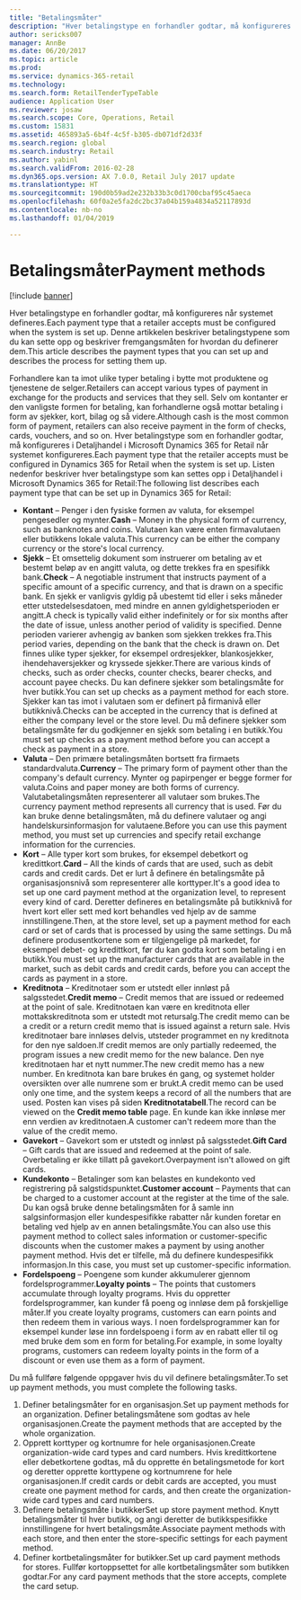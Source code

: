 ```yaml
---
title: "Betalingsmåter"
description: "Hver betalingstype en forhandler godtar, må konfigureres når systemet defineres. Denne artikkelen beskriver betalingstypene som du kan sette opp og beskriver fremgangsmåten for hvordan du definerer dem."
author: sericks007
manager: AnnBe
ms.date: 06/20/2017
ms.topic: article
ms.prod: 
ms.service: dynamics-365-retail
ms.technology: 
ms.search.form: RetailTenderTypeTable
audience: Application User
ms.reviewer: josaw
ms.search.scope: Core, Operations, Retail
ms.custom: 15831
ms.assetid: 465893a5-6b4f-4c5f-b305-db071df2d33f
ms.search.region: global
ms.search.industry: Retail
ms.author: yabinl
ms.search.validFrom: 2016-02-28
ms.dyn365.ops.version: AX 7.0.0, Retail July 2017 update
ms.translationtype: HT
ms.sourcegitcommit: 190d0b59ad2e232b33b3c0d1700cbaf95c45aeca
ms.openlocfilehash: 60f0a2e5fa2dc2bc37a04b159a4834a52117893d
ms.contentlocale: nb-no
ms.lasthandoff: 01/04/2019

---
```


# <a name="payment-methods"></a><span data-ttu-id="37472-104">Betalingsmåter</span><span class="sxs-lookup"><span data-stu-id="37472-104">Payment methods</span></span>

[!include [banner](includes/banner.md)]

<span data-ttu-id="37472-105">Hver betalingstype en forhandler godtar, må konfigureres når systemet defineres.</span><span class="sxs-lookup"><span data-stu-id="37472-105">Each payment type that a retailer accepts must be configured when the system is set up.</span></span> <span data-ttu-id="37472-106">Denne artikkelen beskriver betalingstypene som du kan sette opp og beskriver fremgangsmåten for hvordan du definerer dem.</span><span class="sxs-lookup"><span data-stu-id="37472-106">This article describes the payment types that you can set up and describes the process for setting them up.</span></span>

<span data-ttu-id="37472-107">Forhandlere kan ta imot ulike typer betaling i bytte mot produktene og tjenestene de selger.</span><span class="sxs-lookup"><span data-stu-id="37472-107">Retailers can accept various types of payment in exchange for the products and services that they sell.</span></span> <span data-ttu-id="37472-108">Selv om kontanter er den vanligste formen for betaling, kan forhandlerne også mottar betaling i form av sjekker, kort, bilag og så videre.</span><span class="sxs-lookup"><span data-stu-id="37472-108">Although cash is the most common form of payment, retailers can also receive payment in the form of checks, cards, vouchers, and so on.</span></span> <span data-ttu-id="37472-109">Hver betalingstype som en forhandler godtar, må konfigureres i Detaljhandel i Microsoft Dynamics 365 for Retail når systemet konfigureres.</span><span class="sxs-lookup"><span data-stu-id="37472-109">Each payment type that the retailer accepts must be configured in Dynamics 365 for Retail when the system is set up.</span></span> <span data-ttu-id="37472-110">Listen nedenfor beskriver hver betalingstype som kan settes opp i Detaljhandel i Microsoft Dynamics 365 for Retail:</span><span class="sxs-lookup"><span data-stu-id="37472-110">The following list describes each payment type that can be set up in Dynamics 365 for Retail:</span></span>

- <span data-ttu-id="37472-111">**Kontant** – Penger i den fysiske formen av valuta, for eksempel pengesedler og mynter.</span><span class="sxs-lookup"><span data-stu-id="37472-111">**Cash** – Money in the physical form of currency, such as banknotes and coins.</span></span> <span data-ttu-id="37472-112">Valutaen kan være enten firmavalutaen eller butikkens lokale valuta.</span><span class="sxs-lookup"><span data-stu-id="37472-112">This currency can be either the company currency or the store's local currency.</span></span>
- <span data-ttu-id="37472-113">**Sjekk** – Et omsettelig dokument som instruerer om betaling av et bestemt beløp av en angitt valuta, og dette trekkes fra en spesifikk bank.</span><span class="sxs-lookup"><span data-stu-id="37472-113">**Check** – A negotiable instrument that instructs payment of a specific amount of a specific currency, and that is drawn on a specific bank.</span></span> <span data-ttu-id="37472-114">En sjekk er vanligvis gyldig på ubestemt tid eller i seks måneder etter utstedelsesdatoen, med mindre en annen gyldighetsperioden er angitt.</span><span class="sxs-lookup"><span data-stu-id="37472-114">A check is typically valid either indefinitely or for six months after the date of issue, unless another period of validity is specified.</span></span> <span data-ttu-id="37472-115">Denne perioden varierer avhengig av banken som sjekken trekkes fra.</span><span class="sxs-lookup"><span data-stu-id="37472-115">This period varies, depending on the bank that the check is drawn on.</span></span> <span data-ttu-id="37472-116">Det finnes ulike typer sjekker, for eksempel ordresjekker, blankosjekker, ihendehaversjekker og kryssede sjekker.</span><span class="sxs-lookup"><span data-stu-id="37472-116">There are various kinds of checks, such as order checks, counter checks, bearer checks, and account payee checks.</span></span> <span data-ttu-id="37472-117">Du kan definere sjekker som betalingsmåte for hver butikk.</span><span class="sxs-lookup"><span data-stu-id="37472-117">You can set up checks as a payment method for each store.</span></span> <span data-ttu-id="37472-118">Sjekker kan tas imot i valutaen som er definert på firmanivå eller butikknivå.</span><span class="sxs-lookup"><span data-stu-id="37472-118">Checks can be accepted in the currency that is defined at either the company level or the store level.</span></span> <span data-ttu-id="37472-119">Du må definere sjekker som betalingsmåte før du godkjenner en sjekk som betaling i en butikk.</span><span class="sxs-lookup"><span data-stu-id="37472-119">You must set up checks as a payment method before you can accept a check as payment in a store.</span></span>
- <span data-ttu-id="37472-120">**Valuta** – Den primære betalingsmåten bortsett fra firmaets standardvaluta.</span><span class="sxs-lookup"><span data-stu-id="37472-120">**Currency** – The primary form of payment other than the company's default currency.</span></span> <span data-ttu-id="37472-121">Mynter og papirpenger er begge former for valuta.</span><span class="sxs-lookup"><span data-stu-id="37472-121">Coins and paper money are both forms of currency.</span></span> <span data-ttu-id="37472-122">Valutabetalingsmåten representerer all valutaer som brukes.</span><span class="sxs-lookup"><span data-stu-id="37472-122">The currency payment method represents all currency that is used.</span></span> <span data-ttu-id="37472-123">Før du kan bruke denne betalingsmåten, må du definere valutaer og angi handelskursinformasjon for valutaene.</span><span class="sxs-lookup"><span data-stu-id="37472-123">Before you can use this payment method, you must set up currencies and specify retail exchange information for the currencies.</span></span>
- <span data-ttu-id="37472-124">**Kort** – Alle typer kort som brukes, for eksempel debetkort og kredittkort.</span><span class="sxs-lookup"><span data-stu-id="37472-124">**Card** – All the kinds of cards that are used, such as debit cards and credit cards.</span></span> <span data-ttu-id="37472-125">Det er lurt å definere én betalingsmåte på organisasjonsnivå som representerer alle korttyper.</span><span class="sxs-lookup"><span data-stu-id="37472-125">It's a good idea to set up one card payment method at the organization level, to represent every kind of card.</span></span> <span data-ttu-id="37472-126">Deretter defineres en betalingsmåte på butikknivå for hvert kort eller sett med kort behandles ved hjelp av de samme innstillingene.</span><span class="sxs-lookup"><span data-stu-id="37472-126">Then, at the store level, set up a payment method for each card or set of cards that is processed by using the same settings.</span></span> <span data-ttu-id="37472-127">Du må definere produsentkortene som er tilgjengelige på markedet, for eksempel debet- og kredittkort, før du kan godta kort som betaling i en butikk.</span><span class="sxs-lookup"><span data-stu-id="37472-127">You must set up the manufacturer cards that are available in the market, such as debit cards and credit cards, before you can accept the cards as payment in a store.</span></span>
- <span data-ttu-id="37472-128">**Kreditnota** – Kreditnotaer som er utstedt eller innløst på salgsstedet.</span><span class="sxs-lookup"><span data-stu-id="37472-128">**Credit memo** – Credit memos that are issued or redeemed at the point of sale.</span></span> <span data-ttu-id="37472-129">Kreditnotaen kan være en kreditnota eller mottakskreditnota som er utstedt mot retursalg.</span><span class="sxs-lookup"><span data-stu-id="37472-129">The credit memo can be a credit or a return credit memo that is issued against a return sale.</span></span> <span data-ttu-id="37472-130">Hvis kreditnotaer bare innløses delvis, utsteder programmet en ny kreditnota for den nye saldoen.</span><span class="sxs-lookup"><span data-stu-id="37472-130">If credit memos are only partially redeemed, the program issues a new credit memo for the new balance.</span></span> <span data-ttu-id="37472-131">Den nye kreditnotaen har et nytt nummer.</span><span class="sxs-lookup"><span data-stu-id="37472-131">The new credit memo has a new number.</span></span> <span data-ttu-id="37472-132">En kreditnota kan bare brukes én gang, og systemet holder oversikten over alle numrene som er brukt.</span><span class="sxs-lookup"><span data-stu-id="37472-132">A credit memo can be used only one time, and the system keeps a record of all the numbers that are used.</span></span> <span data-ttu-id="37472-133">Posten kan vises på siden **Kreditnotatabell**.</span><span class="sxs-lookup"><span data-stu-id="37472-133">The record can be viewed on the **Credit memo table** page.</span></span> <span data-ttu-id="37472-134">En kunde kan ikke innløse mer enn verdien av kreditnotaen.</span><span class="sxs-lookup"><span data-stu-id="37472-134">A customer can't redeem more than the value of the credit memo.</span></span>
- <span data-ttu-id="37472-135">**Gavekort** – Gavekort som er utstedt og innløst på salgsstedet.</span><span class="sxs-lookup"><span data-stu-id="37472-135">**Gift Card** – Gift cards that are issued and redeemed at the point of sale.</span></span> <span data-ttu-id="37472-136">Overbetaling er ikke tillatt på gavekort.</span><span class="sxs-lookup"><span data-stu-id="37472-136">Overpayment isn't allowed on gift cards.</span></span>
- <span data-ttu-id="37472-137">**Kundekonto** – Betalinger som kan belastes en kundekonto ved registrering på salgstidspunktet.</span><span class="sxs-lookup"><span data-stu-id="37472-137">**Customer account** – Payments that can be charged to a customer account at the register at the time of the sale.</span></span> <span data-ttu-id="37472-138">Du kan også bruke denne betalingsmåten for å samle inn salgsinformasjon eller kundespesifikke rabatter når kunden foretar en betaling ved hjelp av en annen betalingsmåte.</span><span class="sxs-lookup"><span data-stu-id="37472-138">You can also use this payment method to collect sales information or customer-specific discounts when the customer makes a payment by using another payment method.</span></span> <span data-ttu-id="37472-139">Hvis det er tilfelle, må du definere kundespesifikk informasjon.</span><span class="sxs-lookup"><span data-stu-id="37472-139">In this case, you must set up customer-specific information.</span></span>
- <span data-ttu-id="37472-140">**Fordelspoeng** – Poengene som kunder akkumulerer gjennom fordelsprogrammer.</span><span class="sxs-lookup"><span data-stu-id="37472-140">**Loyalty points** – The points that customers accumulate through loyalty programs.</span></span> <span data-ttu-id="37472-141">Hvis du oppretter fordelsprogrammer, kan kunder få poeng og innløse dem på forskjellige måter.</span><span class="sxs-lookup"><span data-stu-id="37472-141">If you create loyalty programs, customers can earn points and then redeem them in various ways.</span></span> <span data-ttu-id="37472-142">I noen fordelsprogrammer kan for eksempel kunder løse inn fordelspoeng i form av en rabatt eller til og med bruke dem som en form for betaling.</span><span class="sxs-lookup"><span data-stu-id="37472-142">For example, in some loyalty programs, customers can redeem loyalty points in the form of a discount or even use them as a form of payment.</span></span>

<span data-ttu-id="37472-143">Du må fullføre følgende oppgaver hvis du vil definere betalingsmåter.</span><span class="sxs-lookup"><span data-stu-id="37472-143">To set up payment methods, you must complete the following tasks.</span></span>

1. <span data-ttu-id="37472-144">Definer betalingsmåter for en organisasjon.</span><span class="sxs-lookup"><span data-stu-id="37472-144">Set up payment methods for an organization.</span></span> <span data-ttu-id="37472-145">Definer betalingsmåtene som godtas av hele organisasjonen.</span><span class="sxs-lookup"><span data-stu-id="37472-145">Create the payment methods that are accepted by the whole organization.</span></span>
2. <span data-ttu-id="37472-146">Opprett korttyper og kortnumre for hele organisasjonen.</span><span class="sxs-lookup"><span data-stu-id="37472-146">Create organization-wide card types and card numbers.</span></span> <span data-ttu-id="37472-147">Hvis kredittkortene eller debetkortene godtas, må du opprette én betalingsmetode for kort og deretter opprette korttypene og kortnumrene for hele organisasjonen.</span><span class="sxs-lookup"><span data-stu-id="37472-147">If credit cards or debit cards are accepted, you must create one payment method for cards, and then create the organization-wide card types and card numbers.</span></span>
3. <span data-ttu-id="37472-148">Definere betalingsmåte i butikker</span><span class="sxs-lookup"><span data-stu-id="37472-148">Set up store payment method.</span></span> <span data-ttu-id="37472-149">Knytt betalingsmåter til hver butikk, og angi deretter de butikkspesifikke innstillingene for hvert betalingsmåte.</span><span class="sxs-lookup"><span data-stu-id="37472-149">Associate payment methods with each store, and then enter the store-specific settings for each payment method.</span></span>
4. <span data-ttu-id="37472-150">Definer kortbetalingsmåter for butikker.</span><span class="sxs-lookup"><span data-stu-id="37472-150">Set up card payment methods for stores.</span></span> <span data-ttu-id="37472-151">Fullfør kortoppsettet for alle kortbetalingsmåter som butikken godtar.</span><span class="sxs-lookup"><span data-stu-id="37472-151">For any card payment methods that the store accepts, complete the card setup.</span></span>

